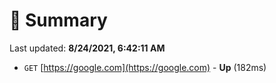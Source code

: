 # 📖 Summary
Last updated: **8/24/2021, 6:42:11 AM**

- `GET` [https://google.com](https://google.com) - **Up** (182ms)
